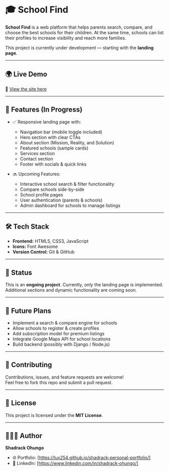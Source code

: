 # 🎓 School Find

**School Find** is a web platform that helps parents search, compare, and choose the best schools for their children. At the same time, schools can list their profiles to increase visibility and reach more families.  

This project is currently under development — starting with the **landing page**.

---

## 🌍 Live Demo

🔗 [View the site here](https://your-username.github.io/schoolfind-website)  

---

## 🚀 Features (In Progress)

- ✅ Responsive landing page with:
  - Navigation bar (mobile toggle included)
  - Hero section with clear CTAs
  - About section (Mission, Reality, and Solution)
  - Featured schools (sample cards)
  - Services section
  - Contact section
  - Footer with socials & quick links

- 🔜 Upcoming Features:
  - Interactive school search & filter functionality  
  - Compare schools side-by-side  
  - School profile pages  
  - User authentication (parents & schools)  
  - Admin dashboard for schools to manage listings  

---

## 🛠️ Tech Stack

- **Frontend:** HTML5, CSS3, JavaScript  
- **Icons:** Font Awesome  
- **Version Control:** Git & GitHub  

---

## 📌 Status

This is an **ongoing project**. Currently, only the landing page is implemented. Additional sections and dynamic functionality are coming soon.  

---

## 🎯 Future Plans

- Implement a search & compare engine for schools  
- Allow schools to register & create profiles  
- Add subscription model for premium listings  
- Integrate Google Maps API for school locations  
- Build backend (possibly with Django / Node.js)  

---

## 🤝 Contributing

Contributions, issues, and feature requests are welcome!  
Feel free to fork this repo and submit a pull request.  

---

## 📜 License

This project is licensed under the **MIT License**.

---

## 👨🏽‍💻 Author

**Shadrack Ohungo**  
- 🌐 Portfolio: [https://lux254.github.io/shadrack-personal-portfolio/]  
- 💼 LinkedIn: [https://www.linkedin.com/in/shadrack-ohungo/]  
